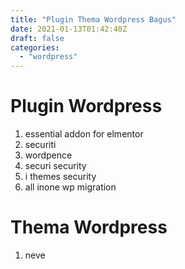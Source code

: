 ```yaml
---
title: "Plugin Thema Wordpress Bagus"
date: 2021-01-13T01:42:40Z
draft: false
categories:
  - "wordpress"
---
```


# Plugin Wordpress
1. essential addon for elmentor
2. securiti
3. wordpence
4. securi security
5. i themes security
6. all inone wp migration

# Thema Wordpress
1. neve

